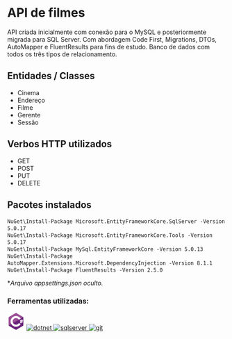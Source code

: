 # API de filmes

API criada inicialmente com conexão para o MySQL e posteriormente migrada para SQL Server. Com abordagem Code First, Migrations, DTOs, AutoMapper e FluentResults para fins de estudo. Banco de dados com todos os três tipos de relacionamento.


## Entidades / Classes

 - Cinema
 - Endereço
 - Filme
 - Gerente
 - Sessão
 
 ## Verbos HTTP utilizados
 - GET
 - POST
 - PUT
 - DELETE

## Pacotes instalados

```
NuGet\Install-Package Microsoft.EntityFrameworkCore.SqlServer -Version 5.0.17
NuGet\Install-Package Microsoft.EntityFrameworkCore.Tools -Version 5.0.17
NuGet\Install-Package MySql.EntityFrameworkCore -Version 5.0.13
NuGet\Install-Package AutoMapper.Extensions.Microsoft.DependencyInjection -Version 8.1.1
NuGet\Install-Package FluentResults -Version 2.5.0
```
**Arquivo appsettings.json oculto.*
### Ferramentas utilizadas: 
<p align="left">
<img src="https://raw.githubusercontent.com/devicons/devicon/master/icons/csharp/csharp-original.svg" alt="csharp" width="40" height="40"/> </a> <a href="https://dotnet.microsoft.com/" target="_blank" rel="noreferrer"> 
<img src="https://cdn.jsdelivr.net/gh/devicons/devicon/icons/dot-net/dot-net-plain-wordmark.svg" alt="dotnet" width="40" height="40" />
<img src="https://cdn.jsdelivr.net/gh/devicons/devicon/icons/microsoftsqlserver/microsoftsqlserver-plain-wordmark.svg" alt="sqlserver" width="40" height="40" color="white"/></a><a href="https://www.w3.org/html/" target="_blank" rel="noreferrer"> <a href="https://git-scm.com/" target="_blank" rel="noreferrer"> <img src="https://www.vectorlogo.zone/logos/git-scm/git-scm-icon.svg" alt="git" width="40" height="40"/>
</p>
